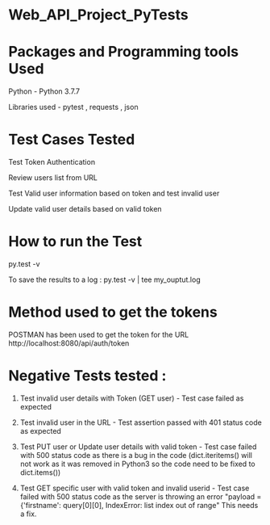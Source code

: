 # Web_API_Project_PyTests

# Packages and Programming tools Used

Python - Python 3.7.7

Libraries used - pytest , requests , json

# Test Cases Tested

Test Token Authentication

Review users list from URL

Test Valid user information based on token and test invalid user

Update valid user details based on valid token

# How to run the Test

py.test -v

To save the results to a log :  py.test -v | tee my_ouptut.log

# Method used to get the tokens 

POSTMAN has been used to get the token for the URL  http://localhost:8080/api/auth/token


# Negative Tests tested :

1. Test invalid user details with Token (GET user) -  Test case failed as expected 

2. Test invalid user in the URL -  Test assertion passed with 401 status code as expected

3. Test PUT user or Update user details with valid token - Test case failed with 500 status code as there is a bug in the code (dict.iteritems() will not work as it was removed in Python3 so the code need to be fixed to dict.items())

4. Test GET specific user with valid token and invalid userid - Test case failed with 500 status code as the server is throwing an error "payload = {'firstname': query[0][0],
IndexError: list index out of range"  This needs a fix.




